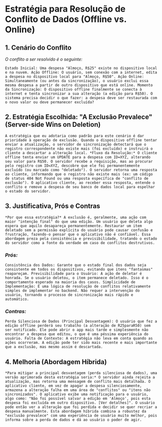 # Estratégia para Resolução de Conflito de Dados (Offline vs. Online)
## 1. Cenário do Conflito
*O conflito a ser resolvido é o seguinte:*

`Estado Inicial: Uma despesa "Almoço, R$25" existe no dispositivo local e na nuvem.
Ação Offline: O usuário, sem conexão com a internet, edita a despesa no dispositivo local para "Almoço, R$50".
Ação Online: Simultaneamente (ou antes da sincronização), o usuário exclui essa mesma despesa a partir de outro dispositivo que está online.
Momento da Sincronização: O dispositivo offline finalmente se conecta à internet e tenta sincronizar a sua alteração (a edição para R$50).
O sistema precisa decidir o que fazer: a despesa deve ser restaurada com o novo valor ou deve permanecer excluída?`

## 2. Estratégia Escolhida: "A Exclusão Prevalece" (Server-side Wins on Deletion)
`A estratégia que eu adotaria como padrão para este cenário é dar prioridade à operação de exclusão. Quando o dispositivo offline tentar enviar a atualização, o servidor de sincronização detectará que o registro correspondente não existe mais (foi excluído) e instruirá o cliente a descartar a alteração local.
*Fluxo da Resolução:*
O cliente offline tenta enviar um UPDATE para a despesa com ID=XYZ, alterando seu valor para R$50.
O servidor recebe a requisição, mas ao procurar pelo registro com ID=XYZ, descobre que ele foi permanentemente excluído (ou marcado como "deletado").
O servidor retorna uma resposta ao cliente, informando que o registro não existe mais (ex: um código de status 404 Not Found ou uma resposta específica de "conflito de exclusão").
O aplicativo cliente, ao receber essa resposta, entende o conflito e remove a despesa de seu banco de dados local para espelhar o estado do servidor.`

## 3. Justificativa, Prós e Contras

`*Por que essa estratégia?*
A exclusão é, geralmente, uma ação com maior "intenção final" do que uma edição. Um usuário que deleta algo espera que aquilo desapareça permanentemente. Restaurar um item deletado sem a permissão explícita do usuário pode causar confusão e frustração, fazendo-o pensar que o aplicativo não é confiável. Essa abordagem preza pela consistência e previsibilidade, tratando o estado do servidor como a fonte da verdade em caso de conflitos destrutivos.`

### *Prós:*

`Consistência dos Dados: Garante que o estado final dos dados seja consistente em todos os dispositivos, evitando que itens "fantasmas" reapareçam.
Previsibilidade para o Usuário: A ação de deletar é honrada. Se o usuário deletou, o item permanece deletado. Isso é o comportamento esperado na maioria dos casos.
Simplicidade de Implementação: É uma lógica de resolução de conflitos relativamente simples de implementar no backend. Não requer a intervenção do usuário, tornando o processo de sincronização mais rápido e automático.`

### *Contras:*

`Perda Silenciosa de Dados (Principal Desvantagem): O usuário que fez a edição offline perderá seu trabalho (a alteração de R25paraR50) sem ser notificado. Ele pode abrir o app mais tarde e simplesmente não encontrar a despesa que editou, o que é uma péssima experiência do usuário.
Falta de Contexto: A estratégia não leva em conta quando as ações ocorreram. A edição pode ter sido mais recente e mais importante que a exclusão, mas mesmo assim é descartada.`

## 4. Melhoria (Abordagem Híbrida)

`*Para mitigar a principal desvantagem (perda silenciosa de dados), uma versão aprimorada desta estratégia seria:*
O servidor ainda rejeita a atualização, mas retorna uma mensagem de conflito mais detalhada.
O aplicativo cliente, em vez de apagar a despesa silenciosamente, armazena a alteração falha em uma área de "conflitos" ou "itens não sincronizados".
O aplicativo exibe uma notificação para o usuário, algo como: "Não foi possível salvar a edição em 'Almoço', pois esta despesa foi excluída em outro dispositivo. [Ver detalhes]".
O usuário pode então ver a alteração que foi perdida e decidir se quer recriar a despesa manualmente.
Esta abordagem híbrida combina a robustez da "exclusão prevalece" com uma experiência de usuário muito melhor, pois informa sobre a perda de dados e dá ao usuário o poder de agir.`
